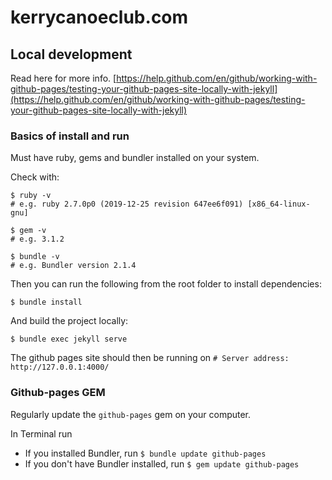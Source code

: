# kerrycanoeclub.com

## Local development

Read here for more info.
[https://help.github.com/en/github/working-with-github-pages/testing-your-github-pages-site-locally-with-jekyll](https://help.github.com/en/github/working-with-github-pages/testing-your-github-pages-site-locally-with-jekyll)

### Basics of install and run

Must have ruby, gems and bundler installed on your system.

Check with:
```
$ ruby -v
# e.g. ruby 2.7.0p0 (2019-12-25 revision 647ee6f091) [x86_64-linux-gnu]

$ gem -v
# e.g. 3.1.2

$ bundle -v
# e.g. Bundler version 2.1.4
```

Then you can run the following from the root folder to install dependencies:

    $ bundle install

And build the project locally:

    $ bundle exec jekyll serve

The github pages site should then be running on `# Server address: http://127.0.0.1:4000/`

### Github-pages GEM

Regularly update the `github-pages` gem on your computer.

In Terminal run
- If you installed Bundler, run `$ bundle update github-pages`
- If you don't have Bundler installed, run `$ gem update github-pages`





